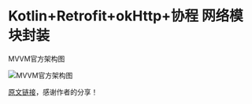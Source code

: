 # Kotlin+Retrofit+okHttp+协程 网络模块封装

MVVM官方架构图

![MVVM官方架构图](https://gitee.com/xingfengwxx/blogImage/raw/master/img/20210802152548.webp)

[原文链接](https://juejin.cn/post/6993294489125126151)，感谢作者的分享！